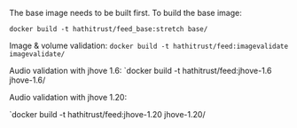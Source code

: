 The base image needs to be built first. To build the base image:

`docker build -t hathitrust/feed_base:stretch base/`

Image & volume validation:
`docker build -t hathitrust/feed:imagevalidate imagevalidate/`

Audio validation with jhove 1.6:
`docker build -t hathitrust/feed:jhove-1.6 jhove-1.6/

Audio validation with jhove 1.20:

`docker build -t hathitrust/feed:jhove-1.20 jhove-1.20/

